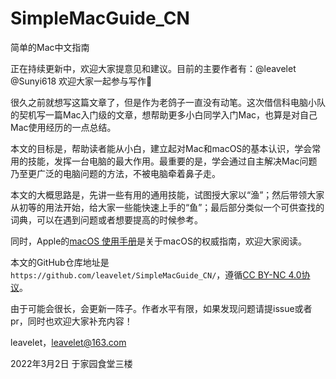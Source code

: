 # SimpleMacGuide\_CN

简单的Mac中文指南

正在持续更新中，欢迎大家提意见和建议。目前的主要作者有：@leavelet @Sunyi618 欢迎大家一起参与写作🎉

很久之前就想写这篇文章了，但是作为老鸽子一直没有动笔。这次借信科电脑小队的契机写一篇Mac入门级的文章，想帮助更多小白同学入门Mac，也算是对自己Mac使用经历的一点总结。

本文的目标是，帮助读者能从小白，建立起对Mac和macOS的基本认识，学会常用的技能，发挥一台电脑的最大作用。最重要的是，学会通过自主解决Mac问题乃至更广泛的电脑问题的方法，不被电脑牵着鼻子走。

本文的大概思路是，先讲一些有用的通用技能，试图授大家以“渔”；然后带领大家从初等的用法开始，给大家一些能快速上手的“鱼”；最后部分类似一个可供查找的词典，可以在遇到问题或者想要提高的时候参考。

同时，Apple的[macOS 使用手册](https://support.apple.com/zh-cn/guide/mac-help/welcome/mac)是关于macOS的权威指南，欢迎大家阅读。

本文的GitHub仓库地址是 `https://github.com/leavelet/SimpleMacGuide_CN/`，遵循[CC BY-NC 4.0协议](https://creativecommons.org/licenses/by-nc/4.0/)。

由于可能会很长，会更新一阵子。作者水平有限，如果发现问题请提issue或者pr，同时也欢迎大家补充内容！

leavelet，leavelet@163.com

2022年3月2日 于家园食堂三楼